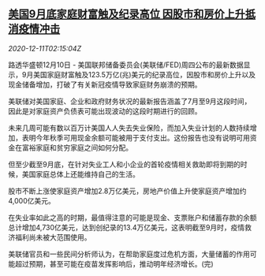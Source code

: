 <!--1607653401000-->
[美国9月底家庭财富触及纪录高位 因股市和房价上升抵消疫情冲击](https://cn.reuters.com/article/us-fed-household-wealth-1211-idCNKBS28L083)
------

<div><i>2020-12-11T02:15:04Z</i></div><p>路透华盛顿12月10日 - 美国联邦储备委员会(美联储/FED)周四公布的最新数据显示，9月美国家庭财富触及123.5万亿(兆)美元的纪录高位，因股市和房价上升以及现金储备增加，打破了有关新冠疫情导致家庭财务崩溃的预期。</p><p>美联储对美国家庭、企业和政府财务状况的最新报告涵盖了7月至9月这段时间，因此是对家庭资产负债表可能出现波动的这段时期进行的回顾。</p><p>未来几周可能有数以百万计美国人人失去失业保险，而加入失业计划的人数持续增加，表明今年秋季可用现金余额可能被用于支付支出。这份报告也没有说明可用资金在富裕家庭和贫穷家庭之间如何分配。</p><p>但至少截至9月底，在针对失业工人和小企业的首轮疫情相关救助即将到期的时候，美国家庭总体上还能维持自己的生活。</p><p>股市不断上涨使家庭资产增加2.8万亿美元，房地产价值上升使家庭资产增加约4,000亿美元。</p><p>在失业率如此之高的时期，最值得注意的可能是现金、支票账户和储蓄存款的余额总计增加4,730亿美元，达到创纪录的13.4万亿美元，这表明截至9月时，疫情救济福利尚未被大范围使用。</p><p>美联储官员和一些民间分析师认为，在帮助家庭度过危机方面，大量储蓄的作用可能超过预期，甚至可能在疫苗发挥影响后，推动明年经济增长。(完)</p>
